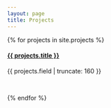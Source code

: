 ```yaml
---
layout: page
title: Projects
---
```


{% for projects in site.projects %}


<h4><a href="{{ projects.url | prepend: site.baseurl }}">
      {{ projects.title }}
</a></h4>

<p class="post-excerpt">{{ projects.field | truncate: 160 }}</p>

<br>

{% endfor %}  
